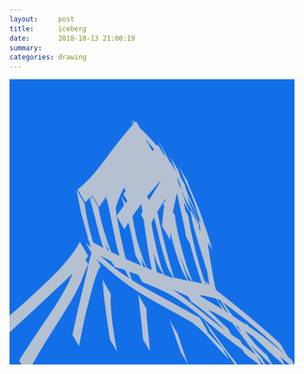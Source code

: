 ```yaml
---
layout:     post
title:      iceberg
date:       2018-10-13 21:00:19
summary:    
categories: drawing
---
```

![iceberg](/images/diary/iceberg.png "noom noom")
